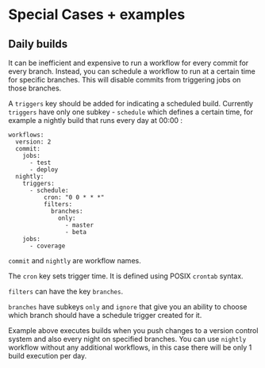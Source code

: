 # Special Cases + examples

## Daily builds

It can be inefficient and expensive to run a workflow for every commit for every branch. Instead, you can schedule a workflow to run at a certain time for specific branches. This will disable commits from triggering jobs on those branches.

A `triggers` key should be added for indicating a scheduled build. Currently `triggers` have only one subkey - `schedule` which defines a certain time, for example a nightly build that runs every day at 00:00 :

```
workflows:
  version: 2
  commit:
    jobs:
      - test
      - deploy
  nightly:
    triggers:
      - schedule:
          cron: "0 0 * * *"
          filters:
            branches:
              only:
                - master
                - beta
    jobs:
      - coverage
```

`commit` and `nightly` are workflow names.

The `cron` key sets trigger time. It is defined using POSIX `crontab` syntax.

`filters` can have the key `branches`.

`branches` have subkeys `only` and `ignore` that give you an ability to choose which branch should have a schedule trigger created for it.

Example above executes builds when you push changes to a version control system and also every night on specified branches. You can use `nightly` workflow without any additional workflows, in this case there will be only 1 build execution per day.
